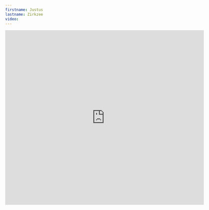 ```yaml
--- 
firstname: Justus
lastname: Zirkzee
video: 
--- 
```


<iframe src="https://player.vimeo.com/video/560842289" width="640" height="564" frameborder="0" allow="autoplay; fullscreen" allowfullscreen></iframe>